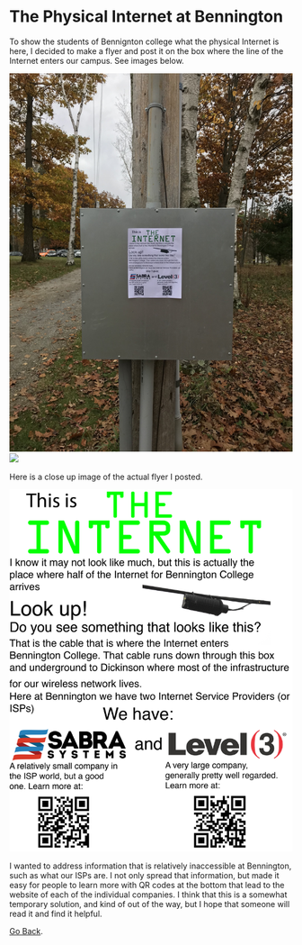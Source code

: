 # The Physical Internet at Bennington


To show the students of Bennignton college what the physical Internet is here, I decided to make a flyer and post it on the box where the line of the Internet enters our campus. See images below.

![](IMG_9229.JPG)
![](IMG_8894.JPG)

Here is a close up image of the actual flyer I posted.

![](BenningtonInternet.png)

I wanted to address information that is relatively inaccessible at Bennington, such as what our ISPs are. I not only spread that information, but made it easy for people to learn more with QR codes at the bottom that lead to the website of each of the individual companies. I think that this is a somewhat temporary solution, and kind of out of the way, but I hope that someone will read it and find it helpful. 

[Go Back](The-Internet-Made-Real). 